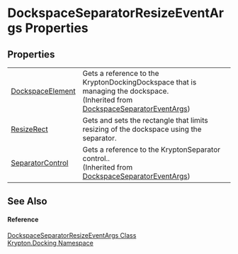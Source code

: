 # DockspaceSeparatorResizeEventArgs Properties




## Properties
<table>
<tr>
<td><a href="5287b401-7fa1-5c32-42e5-51d46ca8c6f4.md">DockspaceElement</a></td>
<td>Gets a reference to the KryptonDockingDockspace that is managing the dockspace.<br />(Inherited from <a href="e68d2033-4df3-63f2-dc72-4293f9a797da.md">DockspaceSeparatorEventArgs</a>)</td></tr>
<tr>
<td><a href="b9003eb3-1065-bcb1-90e3-1dc2abc65555.md">ResizeRect</a></td>
<td>Gets and sets the rectangle that limits resizing of the dockspace using the separator.</td></tr>
<tr>
<td><a href="4f154e46-ac6f-9263-16a9-d3b0a1866ba5.md">SeparatorControl</a></td>
<td>Gets a reference to the KryptonSeparator control..<br />(Inherited from <a href="e68d2033-4df3-63f2-dc72-4293f9a797da.md">DockspaceSeparatorEventArgs</a>)</td></tr>
</table>

## See Also


#### Reference
<a href="07f8eb0e-8119-ecda-2e9a-fce485703a91.md">DockspaceSeparatorResizeEventArgs Class</a>  
<a href="98399376-cf41-9454-4b4d-4fab2ca20bc7.md">Krypton.Docking Namespace</a>  
